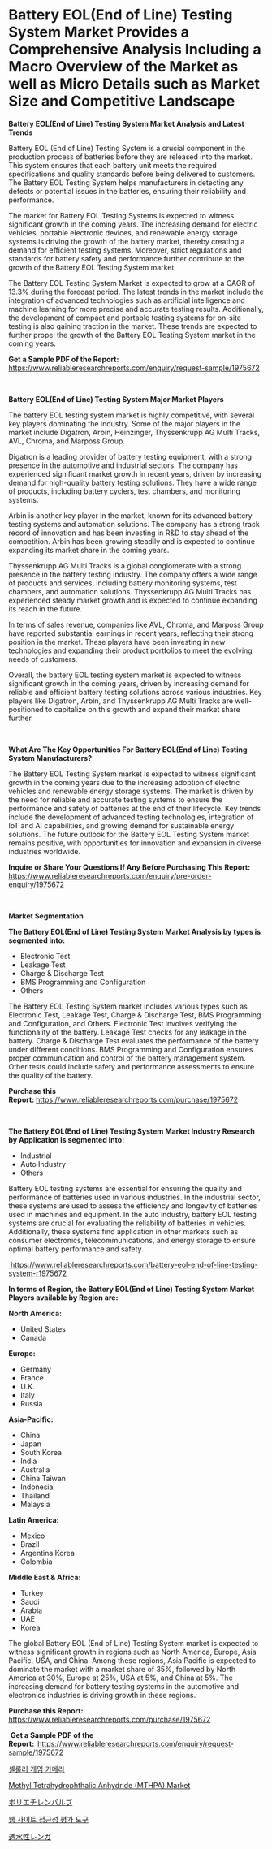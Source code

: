 <p><h1>Battery EOL(End of Line) Testing System Market Provides a Comprehensive Analysis Including a Macro Overview of the Market as well as Micro Details such as Market Size and Competitive Landscape</h1></p><p><strong>Battery EOL(End of Line) Testing System Market Analysis and Latest Trends</strong></p>
<p><p>Battery EOL (End of Line) Testing System is a crucial component in the production process of batteries before they are released into the market. This system ensures that each battery unit meets the required specifications and quality standards before being delivered to customers. The Battery EOL Testing System helps manufacturers in detecting any defects or potential issues in the batteries, ensuring their reliability and performance.</p><p>The market for Battery EOL Testing Systems is expected to witness significant growth in the coming years. The increasing demand for electric vehicles, portable electronic devices, and renewable energy storage systems is driving the growth of the battery market, thereby creating a demand for efficient testing systems. Moreover, strict regulations and standards for battery safety and performance further contribute to the growth of the Battery EOL Testing System market.</p><p>The Battery EOL Testing System Market is expected to grow at a CAGR of 13.3% during the forecast period. The latest trends in the market include the integration of advanced technologies such as artificial intelligence and machine learning for more precise and accurate testing results. Additionally, the development of compact and portable testing systems for on-site testing is also gaining traction in the market. These trends are expected to further propel the growth of the Battery EOL Testing System market in the coming years.</p></p>
<p><strong>Get a Sample PDF of the Report:&nbsp;</strong> <a href="https://www.reliableresearchreports.com/enquiry/request-sample/1975672">https://www.reliableresearchreports.com/enquiry/request-sample/1975672</a></p>
<p>&nbsp;</p>
<p><strong>Battery EOL(End of Line) Testing System Major Market Players</strong></p>
<p><p>The battery EOL testing system market is highly competitive, with several key players dominating the industry. Some of the major players in the market include Digatron, Arbin, Heinzinger, Thyssenkrupp AG Multi Tracks, AVL, Chroma, and Marposs Group.</p><p>Digatron is a leading provider of battery testing equipment, with a strong presence in the automotive and industrial sectors. The company has experienced significant market growth in recent years, driven by increasing demand for high-quality battery testing solutions. They have a wide range of products, including battery cyclers, test chambers, and monitoring systems.</p><p>Arbin is another key player in the market, known for its advanced battery testing systems and automation solutions. The company has a strong track record of innovation and has been investing in R&D to stay ahead of the competition. Arbin has been growing steadily and is expected to continue expanding its market share in the coming years.</p><p>Thyssenkrupp AG Multi Tracks is a global conglomerate with a strong presence in the battery testing industry. The company offers a wide range of products and services, including battery monitoring systems, test chambers, and automation solutions. Thyssenkrupp AG Multi Tracks has experienced steady market growth and is expected to continue expanding its reach in the future.</p><p>In terms of sales revenue, companies like AVL, Chroma, and Marposs Group have reported substantial earnings in recent years, reflecting their strong position in the market. These players have been investing in new technologies and expanding their product portfolios to meet the evolving needs of customers.</p><p>Overall, the battery EOL testing system market is expected to witness significant growth in the coming years, driven by increasing demand for reliable and efficient battery testing solutions across various industries. Key players like Digatron, Arbin, and Thyssenkrupp AG Multi Tracks are well-positioned to capitalize on this growth and expand their market share further.</p></p>
<p>&nbsp;</p>
<p><strong>What Are The Key Opportunities For Battery EOL(End of Line) Testing System Manufacturers?</strong></p>
<p><p>The Battery EOL Testing System market is expected to witness significant growth in the coming years due to the increasing adoption of electric vehicles and renewable energy storage systems. The market is driven by the need for reliable and accurate testing systems to ensure the performance and safety of batteries at the end of their lifecycle. Key trends include the development of advanced testing technologies, integration of IoT and AI capabilities, and growing demand for sustainable energy solutions. The future outlook for the Battery EOL Testing System market remains positive, with opportunities for innovation and expansion in diverse industries worldwide.</p></p>
<p><strong>Inquire or Share Your Questions If Any Before Purchasing This Report:</strong> <a href="https://www.reliableresearchreports.com/enquiry/pre-order-enquiry/1975672">https://www.reliableresearchreports.com/enquiry/pre-order-enquiry/1975672</a></p>
<p>&nbsp;</p>
<p><strong>Market Segmentation</strong></p>
<p><strong>The Battery EOL(End of Line) Testing System Market Analysis by types is segmented into:</strong></p>
<p><ul><li>Electronic Test</li><li>Leakage Test</li><li>Charge & Discharge Test</li><li>BMS Programming and Configuration</li><li>Others</li></ul></p>
<p><p>The Battery EOL Testing System market includes various types such as Electronic Test, Leakage Test, Charge & Discharge Test, BMS Programming and Configuration, and Others. Electronic Test involves verifying the functionality of the battery. Leakage Test checks for any leakage in the battery. Charge & Discharge Test evaluates the performance of the battery under different conditions. BMS Programming and Configuration ensures proper communication and control of the battery management system. Other tests could include safety and performance assessments to ensure the quality of the battery.</p></p>
<p><strong>Purchase this Report:&nbsp;</strong><a href="https://www.reliableresearchreports.com/purchase/1975672">https://www.reliableresearchreports.com/purchase/1975672</a></p>
<p>&nbsp;</p>
<p><strong>The Battery EOL(End of Line) Testing System Market Industry Research by Application is segmented into:</strong></p>
<p><ul><li>Industrial</li><li>Auto Industry</li><li>Others</li></ul></p>
<p><p>Battery EOL testing systems are essential for ensuring the quality and performance of batteries used in various industries. In the industrial sector, these systems are used to assess the efficiency and longevity of batteries used in machines and equipment. In the auto industry, battery EOL testing systems are crucial for evaluating the reliability of batteries in vehicles. Additionally, these systems find application in other markets such as consumer electronics, telecommunications, and energy storage to ensure optimal battery performance and safety.</p></p>
<p><a href="https://www.reliableresearchreports.com/battery-eol-end-of-line-testing-system-r1975672">&nbsp;https://www.reliableresearchreports.com/battery-eol-end-of-line-testing-system-r1975672</a></p>
<p><strong>In terms of Region, the Battery EOL(End of Line) Testing System Market Players available by Region are:</strong></p>
<p>
    <p> <strong> North America: </strong>
        <ul>
            <li>United States</li>
            <li>Canada</li>
        </ul>
        </p> 
    <p> <strong> Europe: </strong>
        <ul>
            <li>Germany</li>
            <li>France</li>
            <li>U.K.</li>
            <li>Italy</li>
            <li>Russia</li>
        </ul>
        </p> 
    <p> <strong> Asia-Pacific: </strong>
        <ul>
            <li>China</li>
            <li>Japan</li>
            <li>South Korea</li>
            <li>India</li>
            <li>Australia</li>
            <li>China Taiwan</li>
            <li>Indonesia</li>
            <li>Thailand</li>
            <li>Malaysia</li>
        </ul>
        </p> 
    <p> <strong> Latin America: </strong>
        <ul>
            <li>Mexico</li>
            <li>Brazil</li>
            <li>Argentina Korea</li>
            <li>Colombia</li>
        </ul>
        </p> 
    <p> <strong> Middle East & Africa: </strong>
        <ul>
            <li>Turkey</li>
            <li>Saudi</li>
            <li>Arabia</li>
            <li>UAE</li>
            <li>Korea</li>
        </ul>
    </p>
    </p>
<p><p>The global Battery EOL (End of Line) Testing System market is expected to witness significant growth in regions such as North America, Europe, Asia Pacific, USA, and China. Among these regions, Asia Pacific is expected to dominate the market with a market share of 35%, followed by North America at 30%, Europe at 25%, USA at 5%, and China at 5%. The increasing demand for battery testing systems in the automotive and electronics industries is driving growth in these regions.</p></p>
<p><strong>Purchase this Report: </strong><a href="https://www.reliableresearchreports.com/purchase/1975672">https://www.reliableresearchreports.com/purchase/1975672</a></p>
<p>&nbsp;<strong>Get a Sample PDF of the Report:&nbsp;&nbsp;</strong><a href="https://www.reliableresearchreports.com/enquiry/request-sample/1975672">https://www.reliableresearchreports.com/enquiry/request-sample/1975672</a></p>
<p><strong></strong></p>
<p><p><a href="https://medium.com/@alanperkins1921/%EC%85%80%EB%A3%B0%EB%9F%AC-%EA%B2%8C%EC%9E%84-%EC%B9%B4%EB%A9%94%EB%9D%BC-%EC%8B%9C%EC%9E%A5-%EC%84%B1%EA%B3%B5%EC%A0%81%EC%9D%B8-%EB%B9%84%EC%A6%88%EB%8B%88%EC%8A%A4-%EC%A0%84%EB%9E%B5%EC%9D%98-%ED%95%B5%EC%8B%AC-2031%EB%85%84%EA%B9%8C%EC%A7%80-%EC%98%88%EC%B8%A1-a5cb2954db18">셀룰러 게임 카메라</a></p><p><a href="https://issuu.com/reportprime-2/docs/methyl-tetrahydrophthalic-anhydride-mthpa-market-s">Methyl Tetrahydrophthalic Anhydride (MTHPA) Market</a></p><p><a href="https://medium.com/@samirmayert28/%E3%83%9D%E3%83%AA%E3%82%A8%E3%83%81%E3%83%AC%E3%83%B3%E5%BC%81%E5%B8%82%E5%A0%B4-2031%E5%B9%B4%E3%81%BE%E3%81%A7%E3%81%AE%E3%83%88%E3%83%AC%E3%83%B3%E3%83%89-%E4%BA%88%E6%B8%AC-%E7%AB%B6%E4%BA%89%E5%88%86%E6%9E%90-a6215c6cc0ad">ポリエチレンバルブ</a></p><p><a href="https://medium.com/@allisonkreiger/%EC%9B%B9-%EC%82%AC%EC%9D%B4%ED%8A%B8-%EC%A0%91%EA%B7%BC%EC%84%B1-%ED%8F%89%EA%B0%80-%EB%8F%84%EA%B5%AC-%EC%8B%9C%EC%9E%A5-%EC%84%B1%EA%B3%B5%EC%A0%81%EC%9D%B8-%EB%B9%84%EC%A6%88%EB%8B%88%EC%8A%A4-%EC%A0%84%EB%9E%B5%EC%9D%98-%EC%97%B4%EC%87%A0-2031%EB%85%84%EA%B9%8C%EC%A7%80-%EC%98%88%EC%B8%A1-a1708162a707">웹 사이트 접근성 평가 도구</a></p><p><a href="https://medium.com/@lawrencewatkins654/%E9%80%8F%E6%B0%B4%E6%80%A7%E3%83%AC%E3%83%B3%E3%82%AC%E5%B8%82%E5%A0%B4%E3%81%AF-%E5%B8%82%E5%A0%B4%E3%82%B7%E3%82%A7%E3%82%A2-%E5%B8%82%E5%A0%B4%E5%8B%95%E5%90%91-%E5%B8%82%E5%A0%B4%E6%88%90%E9%95%B7%E3%81%AB%E9%96%A2%E3%81%99%E3%82%8B%E6%83%85%E5%A0%B1%E3%82%92%E6%8F%90%E4%BE%9B%E3%81%97%E3%81%BE%E3%81%99-9ba594bcde43">透水性レンガ</a></p></p>